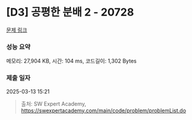 # [D3] 공평한 분배 2 - 20728 

[문제 링크](https://swexpertacademy.com/main/code/problem/problemDetail.do?contestProbId=AY6cg0MKeVkDFAXt) 

### 성능 요약

메모리: 27,904 KB, 시간: 104 ms, 코드길이: 1,302 Bytes

### 제출 일자

2025-03-13 15:21



> 출처: SW Expert Academy, https://swexpertacademy.com/main/code/problem/problemList.do